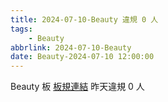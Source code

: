 ```yaml
---
title: 2024-07-10-Beauty 違規 0 人
tags:
    - Beauty
abbrlink: 2024-07-10-Beauty
date: Beauty-2024-07-10 12:00:00
---
```

Beauty 板 [板規連結](https://www.ptt.cc/bbs/Beauty/M.1630069980.A.84B.html)
昨天違規 0 人
